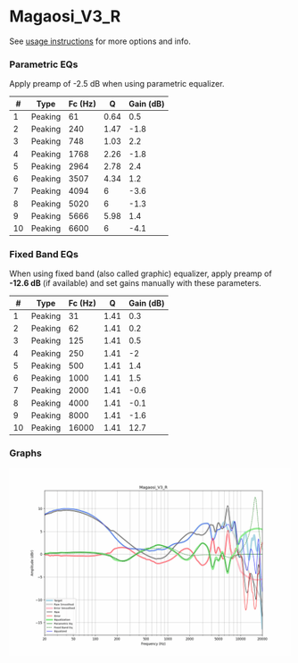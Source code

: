 # Magaosi_V3_R
See [usage instructions](https://github.com/jaakkopasanen/AutoEq#usage) for more options and info.

### Parametric EQs
Apply preamp of -2.5 dB when using parametric equalizer.

|   # | Type    |   Fc (Hz) |    Q |   Gain (dB) |
|-----|---------|-----------|------|-------------|
|   1 | Peaking |        61 | 0.64 |         0.5 |
|   2 | Peaking |       240 | 1.47 |        -1.8 |
|   3 | Peaking |       748 | 1.03 |         2.2 |
|   4 | Peaking |      1768 | 2.26 |        -1.8 |
|   5 | Peaking |      2964 | 2.78 |         2.4 |
|   6 | Peaking |      3507 | 4.34 |         1.2 |
|   7 | Peaking |      4094 | 6    |        -3.6 |
|   8 | Peaking |      5020 | 6    |        -1.3 |
|   9 | Peaking |      5666 | 5.98 |         1.4 |
|  10 | Peaking |      6600 | 6    |        -4.1 |

### Fixed Band EQs
When using fixed band (also called graphic) equalizer, apply preamp of **-12.6 dB** (if available) and set gains manually with these parameters.

|   # | Type    |   Fc (Hz) |    Q |   Gain (dB) |
|-----|---------|-----------|------|-------------|
|   1 | Peaking |        31 | 1.41 |         0.3 |
|   2 | Peaking |        62 | 1.41 |         0.2 |
|   3 | Peaking |       125 | 1.41 |         0.5 |
|   4 | Peaking |       250 | 1.41 |        -2   |
|   5 | Peaking |       500 | 1.41 |         1.4 |
|   6 | Peaking |      1000 | 1.41 |         1.5 |
|   7 | Peaking |      2000 | 1.41 |        -0.6 |
|   8 | Peaking |      4000 | 1.41 |        -0.1 |
|   9 | Peaking |      8000 | 1.41 |        -1.6 |
|  10 | Peaking |     16000 | 1.41 |        12.7 |

### Graphs
![](./Magaosi_V3_R.png)
